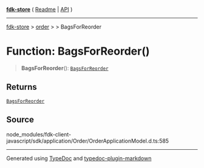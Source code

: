 [**fdk-store**](../../../README.md) ( [Readme](../../../README.md) \| [API](../../../API.md) )

---

[fdk-store](../../../API.md) > [order](../../README.md) > [<internal>](../README.md) > BagsForReorder

# Function: BagsForReorder()

> **BagsForReorder**(): [`BagsForReorder`](../type-aliases/type-alias.BagsForReorder.md)

## Returns

[`BagsForReorder`](../type-aliases/type-alias.BagsForReorder.md)

## Source

node_modules/fdk-client-javascript/sdk/application/Order/OrderApplicationModel.d.ts:585

---

Generated using [TypeDoc](https://typedoc.org/) and [typedoc-plugin-markdown](https://www.npmjs.com/package/typedoc-plugin-markdown)
